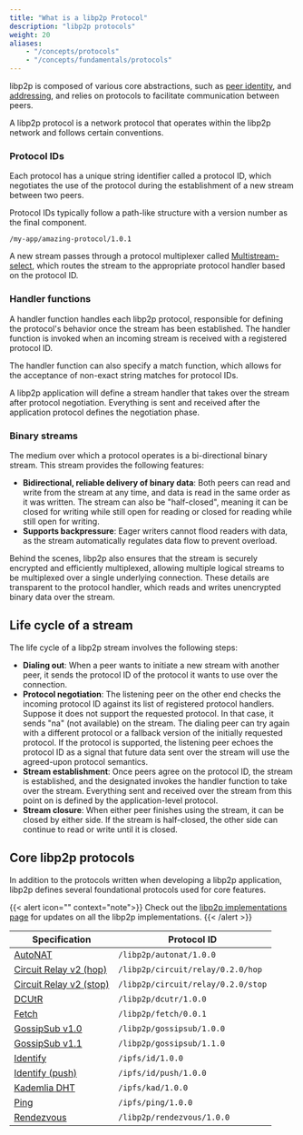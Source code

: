 ```yaml
---
title: "What is a libp2p Protocol"
description: "libp2p protocols"
weight: 20
aliases:
    - "/concepts/protocols"
    - "/concepts/fundamentals/protocols"
---
```


libp2p is composed of various core abstractions, such as
[peer identity](../core-abstractions/peers.md#peer-id),
and [addressing](../core-abstractions/addressing.md/), and
relies on protocols to facilitate communication between peers.

A libp2p protocol is a network protocol that operates within
the libp2p network and follows certain conventions.

### Protocol IDs

Each protocol has a unique string identifier called a protocol ID,
which negotiates the use of the protocol during the establishment
of a new stream between two peers.

Protocol IDs typically follow a path-like structure with a version number
as the final component.

```shell
/my-app/amazing-protocol/1.0.1
```

A new stream passes through a protocol multiplexer called
[Multistream-select](multistream.md), which routes the stream to the appropriate
protocol handler based on the protocol ID.

### Handler functions

A handler function handles each libp2p protocol, responsible
for defining the protocol's behavior once the stream has been established.
The handler function is invoked when an incoming stream is received with a
registered protocol ID.

The handler function can also specify a match function,
which allows for the acceptance of non-exact string matches for protocol IDs.

A libp2p application will define a stream handler that takes over the
stream after protocol negotiation. Everything is sent and received after the
application protocol defines the negotiation phase.

### Binary streams

The medium over which a protocol operates is a bi-directional
binary stream. This stream provides the following features:

- **Bidirectional, reliable delivery of binary data**: Both peers can read and write
  from the stream at any time, and data is read in the same order as it was written.
  The stream can also be "half-closed", meaning it can be closed for writing while
  still open for reading or closed for reading while still open for writing.
- **Supports backpressure**: Eager writers cannot flood readers with data, as the
  stream automatically regulates data flow to prevent overload.

Behind the scenes, libp2p also ensures that the stream is securely encrypted and
efficiently multiplexed, allowing multiple logical streams to be multiplexed over
a single underlying connection. These details are transparent to the protocol handler,
which reads and writes unencrypted binary data over the stream.

## Life cycle of a stream

The life cycle of a libp2p stream involves the following steps:

- **Dialing out**: When a peer wants to initiate a new stream with another peer,
  it sends the protocol ID of the protocol it wants to use over the connection.
- **Protocol negotiation**: The listening peer on the other end checks the incoming
  protocol ID against its list of registered protocol handlers. Suppose it does not
  support the requested protocol. In that case, it sends "na" (not available) on the stream.
  The dialing peer can try again with a different protocol or a fallback
  version of the initially requested protocol. If the protocol is supported, the
  listening peer echoes the protocol ID as a signal that future data sent over
  the stream will use the agreed-upon protocol semantics.
- **Stream establishment**: Once peers agree on the protocol ID, the stream is
  established, and the designated invokes the handler function to take over the stream.
  Everything sent and received over the stream from this point on is defined by the
  application-level protocol.
- **Stream closure**: When either peer finishes using the stream, it can be closed
  by either side. If the stream is half-closed, the other side can continue to read
  or write until it is closed.

## Core libp2p protocols

In addition to the protocols written when developing a libp2p application, libp2p defines
several foundational protocols used for core features.

{{< alert icon="" context="note">}}
Check out the [libp2p implementations page](https://libp2p.io/implementations/) for
updates on all the libp2p implementations.
{{< /alert >}}

| **Specification**                                                                          | **Protocol ID**                    |
|--------------------------------------------------------------------------------------------|------------------------------------|
| [AutoNAT](https://github.com/libp2p/specs/blob/master/autonat/README.md#autonat-protocol)  | `/libp2p/autonat/1.0.0`            |
| [Circuit Relay v2 (hop)](https://github.com/libp2p/specs/blob/master/relay/circuit-v2.md) | `/libp2p/circuit/relay/0.2.0/hop`  |
| [Circuit Relay v2 (stop)](https://github.com/libp2p/specs/blob/master/relay/circuit-v2.md) | `/libp2p/circuit/relay/0.2.0/stop` |
| [DCUtR](https://github.com/libp2p/specs/blob/master/relay/DCUtR.md)                        | `/libp2p/dcutr/1.0.0`              |
| [Fetch](https://github.com/libp2p/specs/tree/master/fetch)                                 | `/libp2p/fetch/0.0.1`              |
| [GossipSub v1.0](https://github.com/libp2p/specs/tree/master/pubsub/gossipsub)             | `/libp2p/gossipsub/1.0.0`          |
| [GossipSub v1.1](https://github.com/libp2p/specs/tree/master/pubsub/gossipsub)             | `/libp2p/gossipsub/1.1.0`          |
| [Identify](https://github.com/libp2p/specs/blob/master/identify/README.md)                 | `/ipfs/id/1.0.0`                   |
| [Identify (push)](https://github.com/libp2p/specs/blob/master/identify/README.md)          | `/ipfs/id/push/1.0.0`              |
| [Kademlia DHT](https://github.com/libp2p/specs/blob/master/kad-dht/README.md)              | `/ipfs/kad/1.0.0`                  |
| [Ping](https://github.com/libp2p/specs/blob/master/ping/ping.md)                                                                                       | `/ipfs/ping/1.0.0`                 |
| [Rendezvous](https://github.com/libp2p/specs/blob/master/rendezvous/README.md)             | `/libp2p/rendezvous/1.0.0`         |
